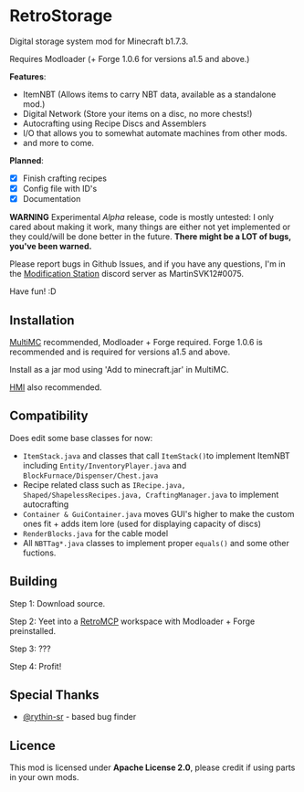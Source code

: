 # RetroStorage 
Digital storage system mod for Minecraft b1.7.3.

Requires Modloader (+ Forge 1.0.6 for versions a1.5 and above.)

**Features**:

 - ItemNBT (Allows items to carry NBT data, available as a standalone mod.)
 - Digital Network (Store your items on a disc, no more chests!)
 - Autocrafting using Recipe Discs and Assemblers
 - I/O that allows you to somewhat automate machines from other mods.
 - and more to come.
 
 **Planned**:
 - [X] Finish crafting recipes
 - [X] Config file with ID's
 - [X] Documentation

**WARNING**
Experimental *Alpha* release, code is mostly untested: I only cared about making it work, many things are either not yet implemented or they could/will be done better in the future.
**There might be a LOT of bugs, you've been warned.**

Please report bugs in Github Issues, and if you have any questions, I'm in the [Modification Station](https://discord.gg/8Qky5XY) discord server as MartinSVK12#0075.

Have fun! :D


## Installation
[MultiMC](https://multimc.org/) recommended, Modloader + Forge required.
Forge 1.0.6 is recommended and is required for versions a1.5 and above.

Install as a jar mod using 'Add to minecraft.jar' in MultiMC.

[HMI](https://github.com/rekadoodle/HowManyItems/releases) also recommended.


## Compatibility
Does edit some base classes for now:
 - `ItemStack.java` and classes that call `ItemStack()`to implement ItemNBT including `Entity/InventoryPlayer.java` and `BlockFurnace/Dispenser/Chest.java`
 - Recipe related class such as `IRecipe.java, Shaped/ShapelessRecipes.java, CraftingManager.java` to implement autocrafting
 - `Container & GuiContainer.java` moves GUI's higher to make the custom ones fit + adds item lore (used for displaying capacity of discs)
 - `RenderBlocks.java` for the cable model
 - All `NBTTag*.java` classes to implement proper `equals()` and some other fuctions.

## Building
Step 1: Download source.

Step 2: Yeet into a [RetroMCP](https://github.com/MCPHackers/RetroMCP-Java/releases) workspace with Modloader + Forge preinstalled.

Step 3: ???

Step 4: Profit!

## Special Thanks
- [@rythin-sr](https://github.com/rythin-sr) - based bug finder
 
## Licence
This mod is licensed under **Apache License 2.0**,
please credit if using parts in your own mods.
